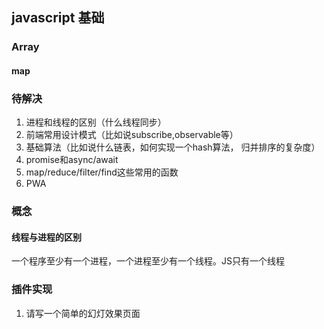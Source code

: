 ## javascript 基础

### Array

#### map



### 待解决

1. 进程和线程的区别（什么线程同步）
2. 前端常用设计模式（比如说subscribe,observable等）
3. 基础算法（比如说什么链表，如何实现一个hash算法， 归并排序的复杂度）
4. promise和async/await
5. map/reduce/filter/find这些常用的函数 
6.  PWA


### 概念

#### 线程与进程的区别

一个程序至少有一个进程，一个进程至少有一个线程。JS只有一个线程

### 插件实现

1. 请写一个简单的幻灯效果页面